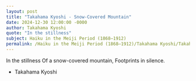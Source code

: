 ```yaml
---
layout: post
title: "Takahama Kyoshi - Snow-Covered Mountain"
date: 2024-12-30 12:00:00 -0000
author: Takahama Kyoshi
quote: "In the stillness"
subject: Haiku in the Meiji Period (1868–1912)
permalink: /Haiku in the Meiji Period (1868–1912)/Takahama Kyoshi/Takahama Kyoshi - Snow-Covered Mountain
---
```


In the stillness
Of a snow-covered mountain,
Footprints in silence.

- Takahama Kyoshi
